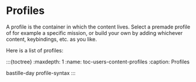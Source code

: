 # Profiles
A profile is the container in which the content lives. Select a premade profile of for example a specific mission, or build your own by adding whichever content, keybindings, etc. as you like.

Here is a list of profiles:

:::{toctree}
:maxdepth: 1
:name: toc-users-content-profiles
:caption: Profiles

bastille-day
profile-syntax
:::
